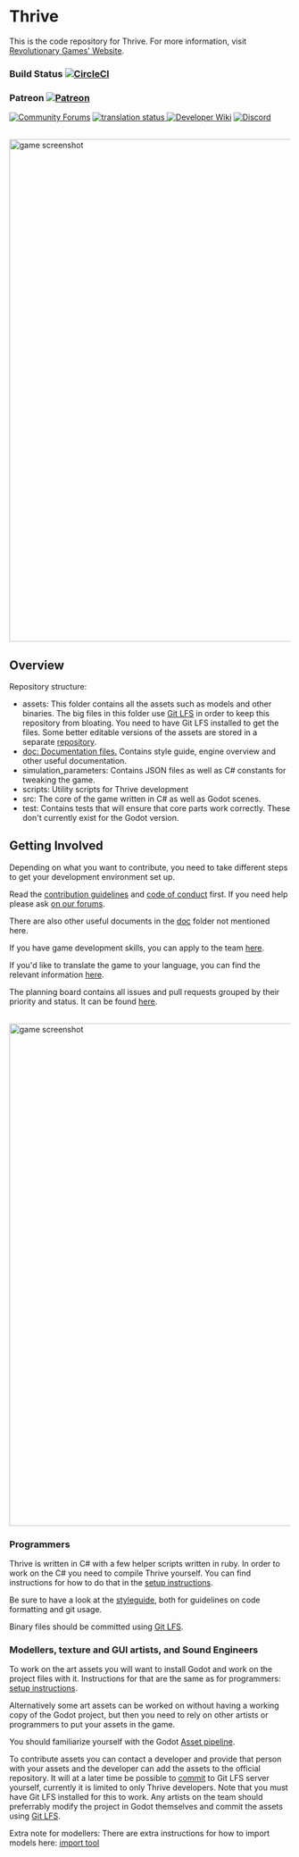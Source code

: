 Thrive
======

This is the code repository for Thrive. For more information, visit
[Revolutionary Games' Website](https://revolutionarygamesstudio.com/).

### Build Status [![CircleCI](https://circleci.com/gh/Revolutionary-Games/Thrive.svg?style=svg)](https://circleci.com/gh/Revolutionary-Games/Thrive)
### Patreon [![Patreon](https://img.shields.io/badge/Join-Patreon-orange.svg)](https://www.patreon.com/thrivegame)

[![Community Forums](https://img.shields.io/badge/-Community%20Forums-%239cf)](https://community.revolutionarygamesstudio.com/)
<a href="https://translate.revolutionarygamesstudio.com/engage/thrive/">
<img src="https://translate.revolutionarygamesstudio.com/widgets/thrive/-/thrive-game/svg-badge.svg" alt="translation status" />
</a>
[![Developer Wiki](https://img.shields.io/badge/-Developer%20Wiki-red)](https://wiki.revolutionarygamesstudio.com/)
[![Discord](https://discord.com/api/guilds/228300288023461893/widget.png)](https://discord.gg/FZxDQ4H)

<br>
<img src="https://randomthrivefiles.b-cdn.net/screenshots/github_screenshot_1.png" alt="game screenshot" width="900px">

Overview
--------

Repository structure:
- assets: This folder contains all the assets such as models and other binaries. The big files in this folder use [Git LFS](https://git-lfs.github.com/) in order to keep this repository from bloating. You need to have Git LFS installed to get the files. Some better editable versions of the assets are stored in a separate [repository](https://github.com/Revolutionary-Games/Thrive-Raw-Assets).
- [doc: Documentation files.](/doc) Contains style guide, engine overview and other useful documentation.
- simulation_parameters: Contains JSON files as well as C# constants for tweaking the game.
- scripts: Utility scripts for Thrive development
- src: The core of the game written in C# as well as Godot scenes.
- test: Contains tests that will ensure that core parts work correctly. These don't currently exist for the Godot version.

Getting Involved
----------------
Depending on what you want to contribute, you need to take different steps
to get your development environment set up.

Read the [contribution guidelines](CONTRIBUTING.md) and [code of conduct](CODE_OF_CONDUCT.md) first. If you need
help please ask [on our
forums](https://community.revolutionarygamesstudio.com/c/dev-help).

There are also other useful documents in the [doc](doc) folder not mentioned here.

If you have game development skills, you can apply to the team
[here](https://revolutionarygamesstudio.com/application/).

If you'd like to translate the game to your language, you can find the relevant information [here](doc/working_with_translations.md).

The planning board contains all issues and pull requests grouped
by their priority and status. It can be found [here](https://github.com/orgs/Revolutionary-Games/projects/2).

<br>
<img src="https://randomthrivefiles.b-cdn.net/screenshots/github_screenshot_2.png" alt="game screenshot" width="900px">

### Programmers 
Thrive is written in C# with a few helper scripts written in ruby. In
order to work on the C# you need to compile Thrive yourself. You can
find instructions for how to do that in the [setup
instructions][setupguide].

Be sure to have a look at the [styleguide][styleguide],
both for guidelines on code formatting and git usage.

Binary files should be committed using [Git LFS][lfs].

### Modellers, texture and GUI artists, and Sound Engineers
To work on the art assets you will want to install Godot and work on
the project files with it. Instructions for that are the same as for
programmers: [setup instructions][setupguide].

Alternatively some art assets can be worked on without having a
working copy of the Godot project, but then you need to rely on other
artists or programmers to put your assets in the game.

You should familiarize yourself with the Godot [Asset
pipeline](https://docs.huihoo.com/godotengine/godot-docs/godot/tutorials/asset_pipeline/_asset_pipeline.html).

To contribute assets you can contact a developer and provide that
person with your assets and the developer can add the assets to the
official repository. It will at a later time be possible to
[commit][lfs] to Git LFS server yourself, currently it is limited to
only Thrive developers. Note that you must have Git LFS installed for
this to work. Any artists on the team should preferrably modify the
project in Godot themselves and commit the assets using [Git
LFS][lfs].

Extra note for modellers:
There are extra instructions for how to import models here: [import tool][importtutorial]


[releasespage]: https://revolutionarygamesstudio.com/releases/
[styleguide]: doc/style_guide.md "Styleguide"
[setupguide]: doc/setup_instructions.md
[asprimer]: doc/angelscript_primer.md "AngelScript primer"
[importtutorial]: https://wiki.revolutionarygamesstudio.com/wiki/How_to_Import_Assets "How to import assets"
[lfs]: https://wiki.revolutionarygamesstudio.com/wiki/Git_LFS
